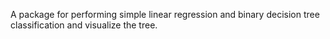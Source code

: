 A package for performing simple linear regression and binary decision tree classification and visualize the tree.

